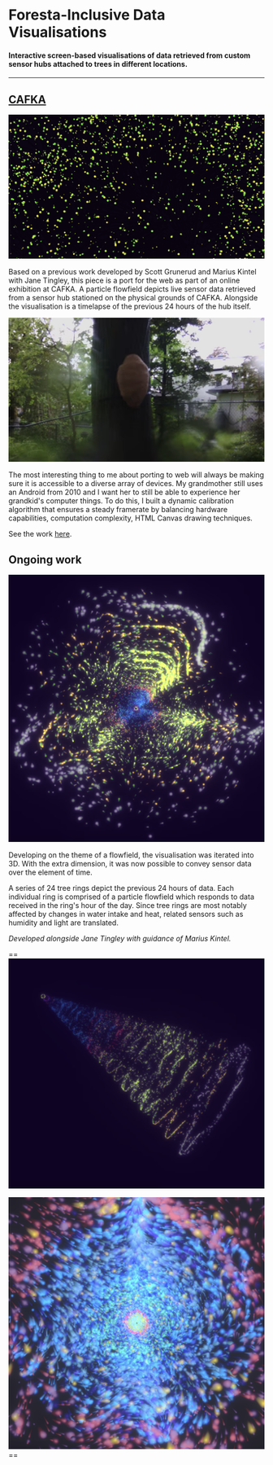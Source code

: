 # Foresta-Inclusive Data Visualisations



#### Interactive screen-based visualisations of data retrieved from custom sensor hubs attached to trees in different locations.
- - -

## [CAFKA](https://janetingley.com/cafka)

![foresta-cafka-3](/assets/images/foresta-cafka-3.png)

Based on a previous work developed by Scott Grunerud and Marius Kintel with Jane Tingley, this piece is a port for the web as part of an online exhibition at CAFKA. A particle flowfield depicts live sensor data retrieved from a sensor hub stationed on the physical grounds of CAFKA. Alongside the visualisation is a timelapse of the previous 24 hours of the hub itself.

![foresta-cafka-4](/assets/images/foresta-cafka-4.png)

The most interesting thing to me about porting to web will always be making sure it is accessible to a diverse array of devices. My grandmother still uses an Android from 2010 and I want her to still be able to experience her grandkid's computer things. To do this, I built a dynamic calibration algorithm that ensures a steady framerate by balancing hardware capabilities, computation complexity, HTML Canvas drawing techniques.

See the work [here](https://janetingley.com/cafka).

## Ongoing work
![foresta-rings-2](/assets/images/foresta-rings-2.png)


Developing on the theme of a flowfield, the visualisation was iterated into 3D. With the extra dimension, it was now possible to convey sensor data over the element of time.  

A series of 24 tree rings depict the previous 24 hours of data. Each individual ring is comprised of a particle flowfield which responds to data received in the ring's hour of the day. Since tree rings are most notably affected by changes in water intake and heat, related sensors such as humidity and light are translated.

*Developed alongside Jane Tingley with guidance of Marius Kintel.*

==![foresta-rings-3](/assets/images/foresta-rings-3.png)


![foresta-rings-1](/assets/images/foresta-rings-1.png)==


